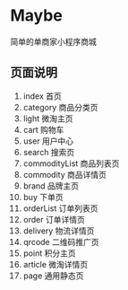 # Maybe

简单的单商家小程序商城

## 页面说明

1. index 首页
2. category 商品分类页
3. light 微淘主页
4. cart 购物车
5. user 用户中心
6. search 搜索页
7. commodityList 商品列表页
8. commodity 商品详情页
9. brand 品牌主页
10. buy 下单页
11. orderList 订单列表页
12. order 订单详情页
13. delivery 物流详情页
14. qrcode 二维码推广页
15. point 积分主页
16. article 微淘详情页
17. page 通用静态页
